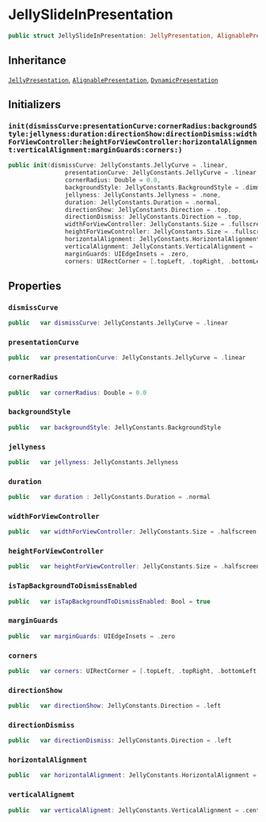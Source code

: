 # JellySlideInPresentation

``` swift
public struct JellySlideInPresentation: JellyPresentation, AlignablePresentation, DynamicPresentation 
```

## Inheritance

[`JellyPresentation`](/JellyPresentation), [`AlignablePresentation`](/AlignablePresentation), [`DynamicPresentation`](/DynamicPresentation)

## Initializers

### `init(dismissCurve:presentationCurve:cornerRadius:backgroundStyle:jellyness:duration:directionShow:directionDismiss:widthForViewController:heightForViewController:horizontalAlignment:verticalAlignment:marginGuards:corners:)`

``` swift
public init(dismissCurve: JellyConstants.JellyCurve = .linear,
                presentationCurve: JellyConstants.JellyCurve = .linear,
                cornerRadius: Double = 0.0,
                backgroundStyle: JellyConstants.BackgroundStyle = .dimmed(alpha: 0.5),
                jellyness: JellyConstants.Jellyness = .none,
                duration: JellyConstants.Duration = .normal,
                directionShow: JellyConstants.Direction = .top,
                directionDismiss: JellyConstants.Direction = .top,
                widthForViewController: JellyConstants.Size = .fullscreen,
                heightForViewController: JellyConstants.Size = .fullscreen,
                horizontalAlignment: JellyConstants.HorizontalAlignment = .center,
                verticalAlignment: JellyConstants.VerticalAlignment = .center,
                marginGuards: UIEdgeInsets = .zero,
                corners: UIRectCorner = [.topLeft, .topRight, .bottomLeft, .bottomRight]) 
```

## Properties

### `dismissCurve`

``` swift
public   var dismissCurve: JellyConstants.JellyCurve = .linear
```

### `presentationCurve`

``` swift
public   var presentationCurve: JellyConstants.JellyCurve = .linear
```

### `cornerRadius`

``` swift
public   var cornerRadius: Double = 0.0
```

### `backgroundStyle`

``` swift
public   var backgroundStyle: JellyConstants.BackgroundStyle 
```

### `jellyness`

``` swift
public   var jellyness: JellyConstants.Jellyness
```

### `duration`

``` swift
public   var duration : JellyConstants.Duration = .normal 
```

### `widthForViewController`

``` swift
public   var widthForViewController: JellyConstants.Size = .halfscreen
```

### `heightForViewController`

``` swift
public   var heightForViewController: JellyConstants.Size = .halfscreen
```

### `isTapBackgroundToDismissEnabled`

``` swift
public   var isTapBackgroundToDismissEnabled: Bool = true
```

### `marginGuards`

``` swift
public   var marginGuards: UIEdgeInsets = .zero
```

### `corners`

``` swift
public   var corners: UIRectCorner = [.topLeft, .topRight, .bottomLeft, .bottomRight]
```

### `directionShow`

``` swift
public   var directionShow: JellyConstants.Direction = .left 
```

### `directionDismiss`

``` swift
public   var directionDismiss: JellyConstants.Direction = .left 
```

### `horizontalAlignment`

``` swift
public   var horizontalAlignment: JellyConstants.HorizontalAlignment = .center
```

### `verticalAlignemt`

``` swift
public   var verticalAlignemt: JellyConstants.VerticalAlignment = .center
```
